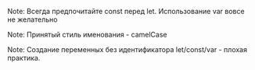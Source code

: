Note: Всегда предпочитайте const перед let. Использование var вовсе не желательно

Note: Принятый стиль именования - camelCase

Note: Создание переменных без идентификатора let/const/var - плохая практика.